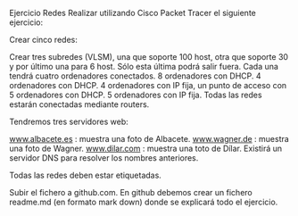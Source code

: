 Ejercicio Redes
Realizar utilizando Cisco Packet Tracer el siguiente ejercicio:

Crear cinco redes:

Crear tres subredes (VLSM), una que soporte 100 host, otra que soporte 30 y por último una para 6 host. Sólo esta última podrá salir fuera. Cada una tendrá cuatro ordenadores conectados.
8 ordenadores con DHCP.
4 ordenadores con DHCP.
4 ordenadores con IP fija, un punto de acceso con 5 ordenadores con DHCP.
5 ordenadores con IP fija.
Todas las redes estarán conectadas mediante routers.

Tendremos tres servidores web:

www.albacete.es : muestra una foto de Albacete.
www.wagner.de : muestra una foto de Wagner.
www.dilar.com : muestra una toto de Dílar.
Existirá un servidor DNS para resolver los nombres anteriores.

Todas las redes deben estar etiquetadas.

Subir el fichero a github.com. En github debemos crear un fichero readme.md (en formato mark down) donde se explicará todo el ejercicio.
